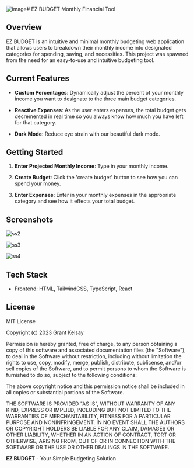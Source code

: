 ![image](https://github.com/user-attachments/assets/b7cc4be8-2b49-468c-94c9-c7bd4e9e26c4)# EZ BUDGET Monthly Financial Tool

## Overview

EZ BUDGET is an intuitive and minimal monthly budgeting web application that allows users to breakdown their monthly income into designated categories for spending, saving, and necessities.
This project was spawned from the need for an easy-to-use and intuitive budgeting tool.

## Current Features

- **Custom Percentages**: Dynamically adjust the percent of your monthly income you want to designate to the three main budget categories.
  
- **Reactive Expenses**: As the user enters expenses, the total budget gets decremented in real time so you always know how much you have left for that category.
  
- **Dark Mode**: Reduce eye strain with our beautiful dark mode.

## Getting Started

1. **Enter Projected Monthly Income**: Type in your monthly income.

2. **Create Budget**: Click the 'create budget' button to see how you can spend your money.

4. **Enter Expenses**: Enter in your monthly expenses in the appropriate category and see how it effects your total budget.


## Screenshots

![ss2](![image](https://github.com/user-attachments/assets/c8ac58eb-b9cd-4d3a-947f-24c3f6f83741))

![ss3](![image](https://github.com/user-attachments/assets/a60873f9-ec56-4730-97cf-794812b5f90e))

![ss4](![image](https://github.com/user-attachments/assets/ea348028-c7b2-46f9-8d7b-23f37cf89a79))


## Tech Stack

- Frontend: HTML, TailwindCSS, TypeScript, React

## License

MIT License

Copyright (c) 2023 Grant Kelsay

Permission is hereby granted, free of charge, to any person obtaining a copy
of this software and associated documentation files (the "Software"), to deal
in the Software without restriction, including without limitation the rights
to use, copy, modify, merge, publish, distribute, sublicense, and/or sell
copies of the Software, and to permit persons to whom the Software is
furnished to do so, subject to the following conditions:

The above copyright notice and this permission notice shall be included in all
copies or substantial portions of the Software.

THE SOFTWARE IS PROVIDED "AS IS", WITHOUT WARRANTY OF ANY KIND, EXPRESS OR
IMPLIED, INCLUDING BUT NOT LIMITED TO THE WARRANTIES OF MERCHANTABILITY,
FITNESS FOR A PARTICULAR PURPOSE AND NONINFRINGEMENT. IN NO EVENT SHALL THE
AUTHORS OR COPYRIGHT HOLDERS BE LIABLE FOR ANY CLAIM, DAMAGES OR OTHER
LIABILITY, WHETHER IN AN ACTION OF CONTRACT, TORT OR OTHERWISE, ARISING FROM,
OUT OF OR IN CONNECTION WITH THE SOFTWARE OR THE USE OR OTHER DEALINGS IN THE
SOFTWARE.


**EZ BUDGET** - Your Simple Budgeting Solution
